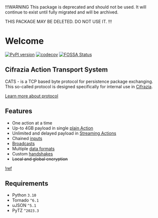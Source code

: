 !!!WARNING
This package is deprecated and should not be used. It will continue to exist until fully migrated and will be archived.

THIS PACKAGE MAY BE DELETED. DO NOT USE IT.
!!!

# Welcome

[![PyPI version](https://badge.fury.io/py/cats-python.svg)](https://badge.fury.io/py/cats-python) [![codecov](https://codecov.io/gh/Cifrazia/cats-python/branch/master/graph/badge.svg?token=MMDPS40REC)](https://codecov.io/gh/Cifrazia/cats-python) [![FOSSA Status](https://app.fossa.com/api/projects/git%2Bgithub.com%2FCifrazia%2Fcats-python.svg?type=shield)](https://app.fossa.com/projects/git%2Bgithub.com%2FCifrazia%2Fcats-python?ref=badge_shield)

## Cifrazia Action Transport System

CATS - is a TCP based byte protocol for persistence package exchanging. This so-called protocol is designed specifically
for internal use in [Cifrazia](https://cifrazia.com).

[Learn more about protocol](./protocol)

## Features

+ One action at a time
+ Up-to 4GB payload in single [plain Action](protocol/2.0.md#0x00-action)
+ Unlimited and delayed payload in [Streaming Actions](protocol/2.0.md#0x01-streamaction)
+ Chained [inputs](protocol/2.0.md#inputs)
+ [Broadcasts](protocol/2.0.md#broadcast)
+ Multiple [data formats](protocol/2.0.md#data-types)
+ Custom [handshakes](protocol/2.0.md#handshake)
+ ~~Local and global encryption~~

[!ref](get-started.md)

## Requirements

+ Python `3.10`
+ Tornado `^6.1`
+ uJSON `^5.1`
+ PyTZ `^2023.3`
